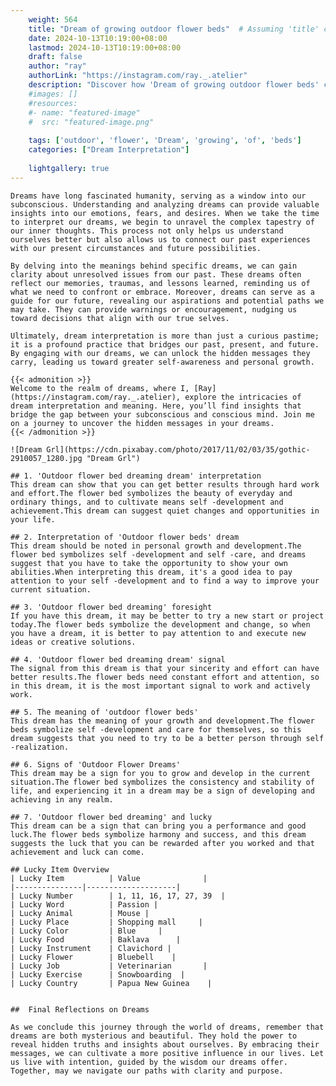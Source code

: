 ```yaml
---
    weight: 564
    title: "Dream of growing outdoor flower beds"  # Assuming 'title' column exists
    date: 2024-10-13T10:19:00+08:00
    lastmod: 2024-10-13T10:19:00+08:00
    draft: false
    author: "ray"
    authorLink: "https://instagram.com/ray._.atelier"
    description: "Discover how 'Dream of growing outdoor flower beds' can interpret your future and uncover its significant meanings in your life."
    #images: []
    #resources:
    #- name: "featured-image"
    #  src: "featured-image.png"
    
    tags: ['outdoor', 'flower', 'Dream', 'growing', 'of', 'beds']
    categories: ["Dream Interpretation"]
    
    lightgallery: true
---
```

    
    Dreams have long fascinated humanity, serving as a window into our subconscious. Understanding and analyzing dreams can provide valuable insights into our emotions, fears, and desires. When we take the time to interpret our dreams, we begin to unravel the complex tapestry of our inner thoughts. This process not only helps us understand ourselves better but also allows us to connect our past experiences with our present circumstances and future possibilities.
    
    By delving into the meanings behind specific dreams, we can gain clarity about unresolved issues from our past. These dreams often reflect our memories, traumas, and lessons learned, reminding us of what we need to confront or embrace. Moreover, dreams can serve as a guide for our future, revealing our aspirations and potential paths we may take. They can provide warnings or encouragement, nudging us toward decisions that align with our true selves.
    
    Ultimately, dream interpretation is more than just a curious pastime; it is a profound practice that bridges our past, present, and future. By engaging with our dreams, we can unlock the hidden messages they carry, leading us toward greater self-awareness and personal growth.
    
    {{< admonition >}}
    Welcome to the realm of dreams, where I, [Ray](https://instagram.com/ray._.atelier), explore the intricacies of dream interpretation and meaning. Here, you’ll find insights that bridge the gap between your subconscious and conscious mind. Join me on a journey to uncover the hidden messages in your dreams.
    {{< /admonition >}}
    
    ![Dream Grl](https://cdn.pixabay.com/photo/2017/11/02/03/35/gothic-2910057_1280.jpg "Dream Grl")
    
    ## 1. 'Outdoor flower bed dreaming dream' interpretation
    This dream can show that you can get better results through hard work and effort.The flower bed symbolizes the beauty of everyday and ordinary things, and to cultivate means self -development and achievement.This dream can suggest quiet changes and opportunities in your life.
    
    ## 2. Interpretation of 'Outdoor flower beds' dream
    This dream should be noted in personal growth and development.The flower bed symbolizes self -development and self -care, and dreams suggest that you have to take the opportunity to show your own abilities.When interpreting this dream, it's a good idea to pay attention to your self -development and to find a way to improve your current situation.
    
    ## 3. 'Outdoor flower bed dreaming' foresight
    If you have this dream, it may be better to try a new start or project today.The flower beds symbolize the development and change, so when you have a dream, it is better to pay attention to and execute new ideas or creative solutions.
    
    ## 4. 'Outdoor flower bed dreaming dream' signal
    The signal from this dream is that your sincerity and effort can have better results.The flower beds need constant effort and attention, so in this dream, it is the most important signal to work and actively work.
    
    ## 5. The meaning of 'outdoor flower beds'
    This dream has the meaning of your growth and development.The flower beds symbolize self -development and care for themselves, so this dream suggests that you need to try to be a better person through self -realization.
    
    ## 6. Signs of 'Outdoor Flower Dreams'
    This dream may be a sign for you to grow and develop in the current situation.The flower bed symbolizes the consistency and stability of life, and experiencing it in a dream may be a sign of developing and achieving in any realm.
    
    ## 7. 'Outdoor flower bed dreaming' and lucky
    This dream can be a sign that can bring you a performance and good luck.The flower beds symbolize harmony and success, and this dream suggests the luck that you can be rewarded after you worked and that achievement and luck can come.
    
    ## Lucky Item Overview
    | Lucky Item          | Value              |
    |---------------|--------------------|
    | Lucky Number        | 1, 11, 16, 17, 27, 39  |
    | Lucky Word          | Passion |
    | Lucky Animal        | Mouse |
    | Lucky Place         | Shopping mall     |
    | Lucky Color         | Blue     |
    | Lucky Food          | Baklava      |
    | Lucky Instrument    | Clavichord |
    | Lucky Flower        | Bluebell    |
    | Lucky Job           | Veterinarian       |
    | Lucky Exercise      | Snowboarding  |
    | Lucky Country       | Papua New Guinea    |
    
    
    ##  Final Reflections on Dreams
    
    As we conclude this journey through the world of dreams, remember that dreams are both mysterious and beautiful. They hold the power to reveal hidden truths and insights about ourselves. By embracing their messages, we can cultivate a more positive influence in our lives. Let us live with intention, guided by the wisdom our dreams offer. Together, may we navigate our paths with clarity and purpose.
    